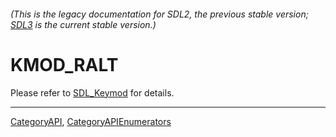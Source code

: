 ###### (This is the legacy documentation for SDL2, the previous stable version; [SDL3](https://wiki.libsdl.org/SDL3/) is the current stable version.)
# KMOD_RALT

Please refer to [SDL_Keymod](SDL_Keymod) for details.

----
[CategoryAPI](CategoryAPI), [CategoryAPIEnumerators](CategoryAPIEnumerators)

